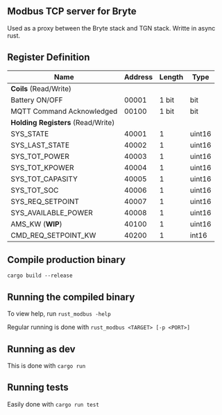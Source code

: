 ## Modbus TCP server for Bryte
Used as a proxy between the Bryte stack and TGN stack. Writte in async rust.

## Register Definition
| Name                              | Address | Length | Type   |
| --------------------------------- | ------- | ------ | ------ |
| **Coils** (Read/Write)            |
| Battery ON/OFF                    | 00001   | 1 bit  | bit    |
| MQTT Command Acknowledged         | 00100   | 1 bit  | bit    |
| **Holding Registers** (Read/Write)|
| SYS_STATE                         | 40001   | 1      | uint16 |
| SYS_LAST_STATE                    | 40002   | 1      | uint16 |
| SYS_TOT_POWER                     | 40003   | 1      | uint16 |
| SYS_TOT_KPOWER                    | 40004   | 1      | uint16 |
| SYS_TOT_CAPASITY                  | 40005   | 1      | uint16 |
| SYS_TOT_SOC                       | 40006   | 1      | uint16 |
| SYS_REQ_SETPOINT                  | 40007   | 1      | uint16 |
| SYS_AVAILABLE_POWER               | 40008   | 1      | uint16 |
| AMS_KW (**WIP**)                  | 40100   | 1      | uint16 |
| CMD_REQ_SETPOINT_KW               | 40200   | 1      | int16  |

## Compile production binary
`cargo build --release`

## Running the compiled binary
To view help, run `rust_modbus -help`

Regular running is done with `rust_modbus <TARGET> [-p <PORT>]`

## Running as dev
This is done with `cargo run`

## Running tests
Easily done with `cargo run test`
